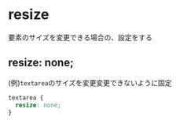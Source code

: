 # resize
要素のサイズを変更できる場合の、設定をする

## resize: none;
(例)`textarea`のサイズを変更変更できないように固定
  
```css
textarea {
  resize: none;
}
```
